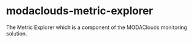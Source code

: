 modaclouds-metric-explorer
==========================

The Metric Explorer which is a component of the MODAClouds monitoring solution.

